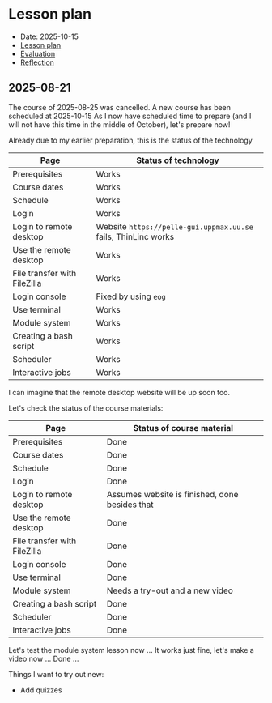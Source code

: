 # Lesson plan

- Date: 2025-10-15
- [Lesson plan](../../lesson_plans/20251015/README.md)
- [Evaluation](../../evaluations/20251015/README.md)
- [Reflection](../../reflections/20251015/README.md)

## 2025-08-21

The course of 2025-08-25 was cancelled.
A new course has been scheduled at 2025-10-15
As I now have scheduled time to prepare (and I will not have
this time in the middle of October), let's prepare now!

Already due to my earlier preparation,
this is the status of the technology

<!-- markdownlint-disable MD013 --><!-- Tables cannot be split up over lines, hence will break 80 characters per line -->

Page                        |Status of technology
----------------------------|-----------------------------------------------------------------------------
Prerequisites               |Works
Course dates                |Works
Schedule                    |Works
Login                       |Works
Login to remote desktop     |Website `https://pelle-gui.uppmax.uu.se` fails, ThinLinc works
Use the remote desktop      |Works
File transfer with FileZilla|Works
Login console               |Fixed by using `eog`
Use terminal                |Works
Module system               |Works
Creating a bash script      |Works
Scheduler                   |Works
Interactive jobs            |Works

<!-- markdownlint-enable MD013 -->

I can imagine that the remote desktop website will be up soon too.

Let's check the status of the course materials:

<!-- markdownlint-disable MD013 --><!-- Tables cannot be split up over lines, hence will break 80 characters per line -->

Page                        |Status of course material
----------------------------|-----------------------------------------------------------------------------
Prerequisites               |Done
Course dates                |Done
Schedule                    |Done
Login                       |Done
Login to remote desktop     |Assumes website is finished, done besides that
Use the remote desktop      |Done
File transfer with FileZilla|Done
Login console               |Done
Use terminal                |Done
Module system               |Needs a try-out and a new video
Creating a bash script      |Done
Scheduler                   |Done
Interactive jobs            |Done

<!-- markdownlint-enable MD013 -->

Let's test the module system lesson now ...
It works just fine, let's make a video now ...
Done ...

Things I want to try out new:

- Add quizzes


